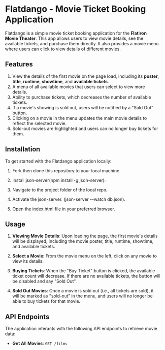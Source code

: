 
# Flatdango - Movie Ticket Booking Application

Flatdango is a simple movie ticket booking application for the **Flatiron Movie Theater**. This app allows users to view movie details, see the available tickets, and purchase them directly. It also provides a movie menu where users can click to view details of different movies.

## Features

1. View the details of the first movie on the page load, including its **poster**, **title**, **runtime**, **showtime**, and **available tickets**.
2. A menu of all available movies that users can select to view more details.
3. Ability to purchase tickets, which decreases the number of available tickets. 
4. If a movie's showing is sold out, users will be notified by a "Sold Out" button.
5. Clicking on a movie in the menu updates the main movie details to reflect the selected movie.
6. Sold-out movies are highlighted and users can no longer buy tickets for them.

## Installation

To get started with the Flatdango application locally:

1. Fork then clone this repository to your local machine:

2. Install json-server(npm install -g json-server).

4. Navigate to the project folder of the local repo.

5. Activate the json-server. (json-server --watch db.json).

6. Open the index.html file in your preferred browser.


## Usage

1. **Viewing Movie Details**: Upon loading the page, the first movie's details will be displayed, including the movie poster, title, runtime, showtime, and available tickets.
   
2. **Select a Movie**: From the movie menu on the left, click on any movie to view its details.

3. **Buying Tickets**: When the "Buy Ticket" button is clicked, the available ticket count will decrease. If there are no available tickets, the button will be disabled and say "Sold Out".

4. **Sold Out Movies**: Once a movie is sold out (i.e., all tickets are sold), it will be marked as "sold-out" in the menu, and users will no longer be able to buy tickets for that movie.


## API Endpoints

The application interacts with the following API endpoints to retrieve movie data:

- **Get All Movies**: `GET /films`
  

    
